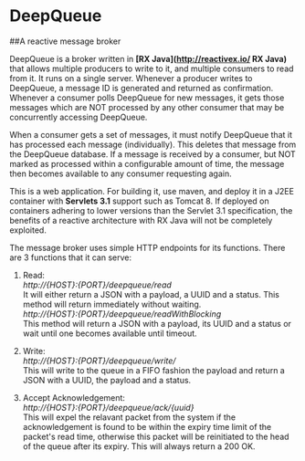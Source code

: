 # DeepQueue
##A reactive message broker

DeepQueue is a broker written in __[RX Java](http://reactivex.io/ RX Java)__ that allows multiple producers to write to it, and multiple consumers to read from it. It runs on a single server. Whenever a producer writes to DeepQueue, a message ID is generated and returned as confirmation. Whenever a consumer polls DeepQueue for new messages, it gets those messages which are NOT processed by any other consumer that may be concurrently accessing DeepQueue.  

When a consumer gets a set of messages, it must notify DeepQueue that it has processed each message (individually). This deletes that message from the DeepQueue database. If a message is received by a consumer, but NOT marked as processed within a configurable amount of time, the message then becomes available to any consumer requesting again.  

This is a web application. For building it, use maven, and deploy it in a J2EE container with __Servlets 3.1__ support such as Tomcat 8. If deployed on containers adhering to lower versions than the Servlet 3.1 specification, the benefits of a reactive architecture with RX Java will not be completely exploited.   

The message broker uses simple HTTP endpoints for its functions. There are 3 functions that it can serve:  

1. Read:  
  _http://{HOST}:{PORT}/deepqueue/read_  
  It will either return a JSON with a payload, a UUID and a status. This method will return immediately without waiting.  
  _http://{HOST}:{PORT}/deepqueue/readWithBlocking_  
  This method will return a JSON with a payload, its UUID and a status or wait until one becomes available until timeout.   

2. Write:  
_http://{HOST}:{PORT}/deepqueue/write/<payload>_    
This will write to the queue in a FIFO fashion the payload and return a JSON with a UUID, the payload and a status.   

3. Accept Acknowledgement:   
_http://{HOST}:{PORT}/deepqueue/ack/{uuid}_  
This will expel the relavant packet from the system if the acknowledgement is found to be within the expiry time limit of the packet's read time, otherwise this packet will be reinitiated to the head of the queue after its expiry. This will always return a 200 OK.
